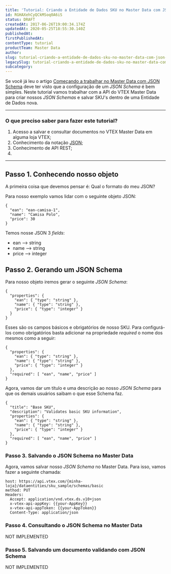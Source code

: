 ```yaml
---
title: 'Tutorial: Criando a Entidade de Dados SKU no Master Data com JSON Schema'
id: RGHAXehCyQCkMSoq0A6iS
status: DRAFT
createdAt: 2017-06-26T19:00:34.174Z
updatedAt: 2020-05-25T18:55:30.140Z
publishedAt: 
firstPublishedAt: 
contentType: tutorial
productTeam: Master Data
author: 
slug: tutorial-criando-a-entidade-de-dados-sku-no-master-data-com-json-schema
legacySlug: tutorial-criando-a-entidade-de-dados-sku-no-master-data-com-json-schema
subcategory: 
---
```


Se você já leu o artigo <a href="https://app.contentful.com/spaces/alneenqid6w5/entries/6uLbweaMBGqOm44cESMkEQ" target="_blank">Começando a trabalhar no Master Data com JSON Schema</a> deve ter visto que a configuração de um *JSON Schema* é bem simples. Neste tutorial vamos trabalhar com a API do VTEX Master Data para criar nossos *JSON Schemas* e salvar SKU's dentro de uma Entidade de Dados nova.

___________

### O que preciso saber para fazer este tutorial?

1. Acesso a salvar e consultar documentos no VTEX Master Data em alguma loja VTEX;
2. Conhecimento da notação [JSON](http://www.json.org/json-pt.html);
3. Conhecimento de API REST;
4. 

_________

## Passo 1. Conhecendo nosso objeto

A primeira coisa que devemos pensar é: Qual o formato do meu JSON?

Para nosso exemplo vamos lidar com o seguinte objeto JSON:

```
{
  "ean": "ean-camisa-1",
  "name": "Camisa Polo",
  "price": 30
}
```

Temos nosse JSON 3 *fields*: 
- ean --> string
- name --> string
- price --> integer

## Passo 2. Gerando um JSON Schema
Para nosso objeto iremos gerar o seguinte *JSON Schema*:
```
{
  "properties": {
    "ean": { "type": "string" },
    "name": { "type": "string" },
    "price": { "type": "integer" }
  }
}
```

Esses são os campos básicos e obrigatórios de nosso SKU. Para configurá-los como obrigatórios basta adicionar na propriedade *required* o nome dos mesmos como a seguir:

```
{
  "properties": {
    "ean": { "type": "string" },
    "name": { "type": "string" },
    "price": { "type": "integer" }
  },
  "required": [ "ean", "name", "price" ]
}
```

Agora, vamos dar um título e uma descrição ao nosso *JSON Schema* para que os demais usuários saibam o que esse Schema faz.

```
{
  "title": "Base SKU",
  "description": "Validates basic SKU information",
  "properties": {
    "ean": { "type": "string" },
    "name": { "type": "string" },
    "price": { "type": "integer" }
  },
  "required": [ "ean", "name", "price" ]
}
```

### Passo 3. Salvando o JSON Schema no Master Data

Agora, vamos salvar nosso *JSON Schema* no Master Data. Para isso, vamos fazer a seguinte chamada:

```
host: https://api.vtex.com/{minha-loja}/dataentities/sku_sample/schemas/basic
method: PUT
Headers: 
  Accept: application/vnd.vtex.ds.v10+json
  x-vtex-api-appKey: {{your-AppKey}}
  x-vtex-api-appToken: {{your-AppToken}}
  Content-Type: application/json
```

### Passo 4. Consultando o JSON Schema no Master Data
NOT IMPLEMENTED

### Passo 5. Salvando um documento validando com JSON Schema
NOT IMPLEMENTED
